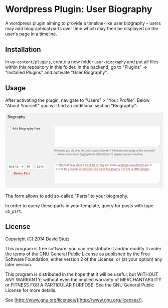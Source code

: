 # Wordpress Plugin: User Biography

A wordpress plugin aiming to provide a timeline-like user biography - users may add biographical parts over time which may then be displayed on the user's page in a timeline.

## Installation

In `wp-content/plugins`, create a new folder `user-biography` and put all files within this repository in this folder. In the backend, go to "Plugins" -> "Installed Plugins" and activate "User Biography".

## Usage

After activating the plugin, navigate to "Users" > "Your Profile". Below "About Yourself" you will find an additional section "Biography":

![Additional "Biography" section in "Your Profile".](screenshot.png?raw=true 'Additional "Biography" section in "Your Profile".')

The form allows to add so-called "Parts" to your biography.

In order to query these parts in your template, query for posts with type `ub_part`.

## License

Copyright (C) 2014 David Stutz

This program is free software; you can redistribute it and/or modify it under the terms of the GNU General Public License as published by the Free Software Foundation; either version 2 of the License, or (at your option) any later version.

This program is distributed in the hope that it will be useful, but WITHOUT ANY WARRANTY; without even the implied warranty of MERCHANTABILITY or FITNESS FOR A PARTICULAR PURPOSE.  See the GNU General Public License for more details.

See [http://www.gnu.org/licenses/](http://www.gnu.org/licenses/).